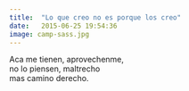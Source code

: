 ```yaml
---
title:  "Lo que creo no es porque los creo"
date:   2015-06-25 19:54:36
image: camp-sass.jpg
---
```


Aca me tienen, aprovechenme, <br>
no lo piensen, maltrecho <br>
mas camino derecho.

